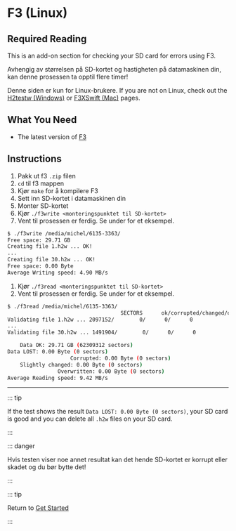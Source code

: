 # F3 (Linux)

## Required Reading

This is an add-on section for checking your SD card for errors using F3.

Avhengig av størrelsen på SD-kortet og hastigheten på datamaskinen din, kan denne prosessen ta opptil flere timer!

Denne siden er kun for Linux-brukere. If you are not on Linux, check out the [H2testw (Windows)](h2testw-\(windows\)) or [F3XSwift (Mac)](f3xswift-\(mac\)) pages.

## What You Need

- The latest version of [F3](https://github.com/AltraMayor/f3/releases/tag/v8.0)

## Instructions

1. Pakk ut f3 `.zip` filen
2. `cd` til f3 mappen
3. Kjør `make` for å kompilere F3
4. Sett inn SD-kortet i datamaskinen din
5. Monter SD-kortet
6. Kjør `./f3write <monteringspunktet til SD-kortet>`
7. Vent til prosessen er ferdig. Se under for et eksempel.

```bash
$ ./f3write /media/michel/6135-3363/
Free space: 29.71 GB
Creating file 1.h2w ... OK!
...
Creating file 30.h2w ... OK!
Free space: 0.00 Byte
Average Writing speed: 4.90 MB/s
```

1. Kjør `./f3read <monteringspunktet til SD-kortet>`
2. Vent til prosessen er ferdig. Se under for et eksempel.

```bash
$ ./f3read /media/michel/6135-3363/
									SECTORS      ok/corrupted/changed/overwritten
Validating file 1.h2w ... 2097152/        0/      0/      0
...
Validating file 30.h2w ... 1491904/        0/      0/      0

	Data OK: 29.71 GB (62309312 sectors)
Data LOST: 0.00 Byte (0 sectors)
					Corrupted: 0.00 Byte (0 sectors)
	Slightly changed: 0.00 Byte (0 sectors)
				Overwritten: 0.00 Byte (0 sectors)
Average Reading speed: 9.42 MB/s
```

___

::: tip

If the test shows the result `Data LOST: 0.00 Byte (0 sectors)`, your SD card is good and you can delete all `.h2w` files on your SD card.

:::

::: danger

Hvis testen viser noe annet resultat kan det hende SD-kortet er korrupt eller skadet og du bør bytte det!

:::

::: tip

Return to [Get Started](get-started)

:::
